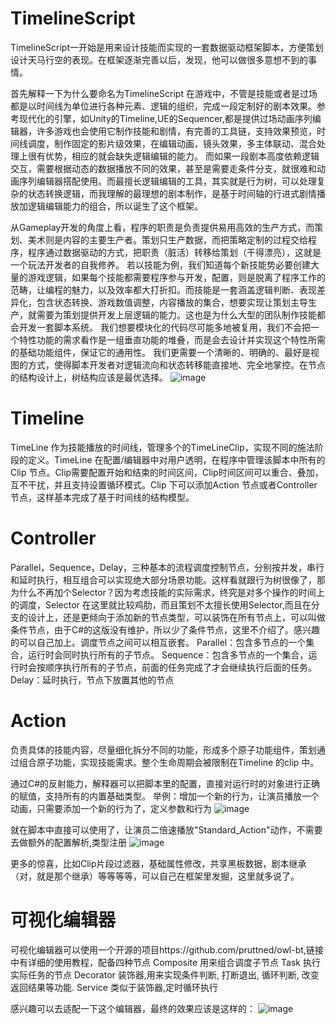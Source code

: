 # TimelineScript
TimelineScript一开始是用来设计技能而实现的一套数据驱动框架脚本，方便策划设计天马行空的表现。在框架逐渐完善以后，发现，他可以做很多意想不到的事情。

首先解释一下为什么要命名为TimelineScript
在游戏中，不管是技能或者是过场都是以时间线为单位进行各种元素、逻辑的组织，完成一段定制好的剧本效果。参考现代化的引擎，如Unity的Timeline,UE的Sequencer,都是提供过场动画序列编辑器，许多游戏也会使用它制作技能和剧情，有完善的工具链，支持效果预览，时间线调度，制作固定的影片级效果，在编辑动画，镜头效果，多主体联动、混合处理上很有优势，相应的就会缺失逻辑编辑的能力。
而如果一段剧本高度依赖逻辑交互，需要根据动态的数据播放不同的效果，甚至是需要走条件分支，就很难和动画序列编辑器搭配使用。而最擅长逻辑编辑的工具，其实就是行为树，可以处理复杂的状态转换逻辑，而我理解的最理想的剧本制作，是基于时间轴的行进式剧情播放加逻辑编辑能力的组合，所以诞生了这个框架。

从Gameplay开发的角度上看，程序的职责是负责提供易用高效的生产方式，而策划、美术则是内容的主要生产者。策划只生产数据，而把策略定制的过程交给程序，程序通过数据驱动的方式，把职责（脏活）转移给策划（干得漂亮），这就是一个玩法开发者的自我修养。
若以技能为例，我们知道每个新技能势必要创建大量的游戏逻辑，如果每个技能都需要程序参与开发，配置，则是脱离了程序工作的范畴，让编程的魅力，以及效率都大打折扣。而技能是一套涵盖逻辑判断、表现差异化，包含状态转换、游戏数值调整，内容播放的集合，想要实现让策划主导生产，就需要为策划提供开发上层逻辑的能力。这也是为什么大型的团队制作技能都会开发一套脚本系统。
我们想要模块化的代码尽可能多地被复用，我们不会把一个特性功能的需求看作是一组垂直功能的堆叠，而是会去设计并实现这个特性所需的基础功能组件，保证它的通用性。
我们更需要一个清晰的、明确的、最好是视图的方式，使得脚本开发者对逻辑流向和状态转移能直接地、完全地掌控。在节点的结构设计上，树结构应该是最优选择。
![image](https://user-images.githubusercontent.com/5411865/109384631-32554080-7929-11eb-91b4-0524e73cdd27.png)

# Timeline

TimeLine 作为技能播放的时间线，管理多个的TimeLineClip，实现不同的施法阶段的定义。TimeLine 在配置/编辑器中对用户透明，在程序中管理该脚本中所有的Clip 节点。Clip需要配置开始和结束的时间区间，Clip时间区间可以重合、叠加，互不干扰，并且支持设置循环模式。Clip 下可以添加Action 节点或者Controller 节点，这样基本完成了基于时间线的结构模型。

# Controller

Parallel，Sequence，Delay，三种基本的流程调度控制节点，分别按并发，串行和延时执行，相互组合可以实现绝大部分场景功能。这样看就跟行为树很像了，那为什么不再加个Selector？因为考虑技能的实际需求，终究是对多个操作的时间上的调度，Selector 在这里就比较鸡肋，而且策划不太擅长使用Selector,而且在分支的设计上，还是更倾向于添加新的节点类型，可以装饰在所有节点上，可以叫做条件节点，由于C#的这版没有维护，所以少了条件节点，这里不介绍了。感兴趣的可以自己加上。调度节点之间可以相互嵌套。
Parallel：包含多节点的一个集合，运行时会同时执行所有的子节点。
Sequence：包含多节点的一个集合，运行时会按顺序执行所有的子节点，前面的任务完成了才会继续执行后面的任务。
Delay：延时执行，节点下放置其他的节点

# Action
负责具体的技能内容，尽量细化拆分不同的功能，形成多个原子功能组件，策划通过组合原子功能，实现技能需求。整个生命周期会被限制在Timeline 的clip 中。

通过C#的反射能力，解释器可以把脚本里的配置，直接对运行时的对象进行正确的赋值，支持所有的内置基础类型。
举例：增加一个新的行为，让演员播放一个动画，只需要添加一个新的行为了，定义参数和行为
![image](https://user-images.githubusercontent.com/5411865/109384671-66306600-7929-11eb-91bf-5ec82b30b9b4.png)

 就在脚本中直接可以使用了，让演员二倍速播放"Standard_Action"动作，不需要去做额外的配置解析,类型注册
![image](https://user-images.githubusercontent.com/5411865/109384695-88c27f00-7929-11eb-9b3c-6b766bfdd5af.png)


更多的惊喜，比如Clip片段过滤器，基础属性修改，共享黑板数据，剧本继承（对，就是那个继承）等等等等，可以自己在框架里发掘，这里就多说了。

# 可视化编辑器
可视化编辑器可以使用一个开源的项目https://github.com/pruttned/owl-bt,链接中有详细的使用教程，配备四种节点
Composite 用来组合调度子节点
Task 执行实际任务的节点
Decorator 装饰器,用来实现条件判断, 打断退出, 循环判断, 改变返回结果等功能.
Service 类似于装饰器,定时循环执行

感兴趣可以去适配一下这个编辑器，最终的效果应该是这样的：
![image](https://user-images.githubusercontent.com/5411865/109384651-4a2cc480-7929-11eb-8c7c-50d35e2262b6.png)


